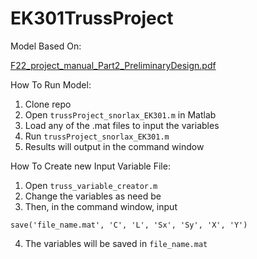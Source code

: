 # EK301TrussProject
Model Based On:

[F22_project_manual_Part2_PreliminaryDesign.pdf](https://github.com/eth1030/EK301TrussProject/files/9974904/F22_project_manual_Part2_PreliminaryDesign.pdf)


How To Run Model:
1) Clone repo
2) Open `trussProject_snorlax_EK301.m` in Matlab
3) Load any of the .mat files to input the variables
4) Run `trussProject_snorlax_EK301.m`
5) Results will output in the command window




How To Create new Input Variable File:
1) Open `truss_variable_creator.m`
2) Change the variables as need be
3) Then, in the command window, input
```
save('file_name.mat', 'C', 'L', 'Sx', 'Sy', 'X', 'Y')
```
4) The variables will be saved in `file_name.mat`
